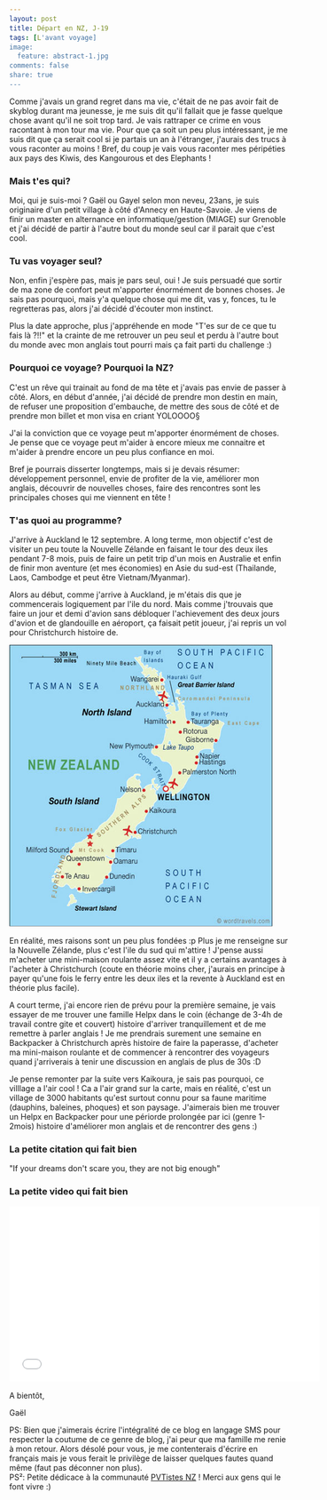 ```yaml
---
layout: post
title: Départ en NZ, J-19
tags: [L'avant voyage]
image:
  feature: abstract-1.jpg
comments: false
share: true
---
```



Comme j'avais un grand regret dans ma vie, c'était de ne pas avoir fait de skyblog durant ma jeunesse, je me suis dit qu'il fallait que je fasse quelque chose avant qu'il ne soit trop tard. Je vais rattraper ce crime en vous racontant à mon tour ma vie. Pour que ça soit un peu plus intéressant, je me suis dit que ça serait cool si je partais un an à l'étranger, j'aurais des trucs à vous raconter au moins ! Bref, du coup je vais vous raconter mes péripéties aux pays des Kiwis, des Kangourous et des Elephants ! 

### Mais t'es qui?
Moi, qui je suis-moi ? Gaël ou Gayel selon mon neveu, 23ans, je suis originaire d'un petit village à côté d'Annecy en Haute-Savoie. Je viens de finir un master en alternance en informatique/gestion (MIAGE) sur Grenoble et j'ai décidé de partir à l'autre bout du monde seul car il parait que c'est cool.

### Tu vas voyager seul?
Non, enfin j'espère pas, mais je pars seul, oui ! Je suis persuadé que sortir de ma zone de confort peut m'apporter énormément de bonnes choses. Je sais pas pourquoi, mais y'a quelque chose qui me dit, vas y, fonces, tu le regretteras pas, alors j'ai décidé d'écouter mon instinct. 

Plus la date approche, plus j'appréhende en mode "T'es sur de ce que tu fais là ?!!" et la crainte de me retrouver un peu seul et perdu à l'autre bout du monde avec mon anglais tout pourri mais ça fait parti du challenge :)

### Pourquoi ce voyage? Pourquoi la NZ?
C'est un rêve qui trainait au fond de ma tête et j'avais pas envie de passer à côté. Alors, en début d'année, j'ai décidé de prendre mon destin en main, de refuser une proposition d'embauche, de mettre des sous de côté et de prendre mon billet et mon visa en criant YOLOOOO§ 

J'ai la conviction que ce voyage peut m'apporter énormément de choses. Je pense que ce voyage peut m'aider à encore mieux me connaitre et m'aider à prendre encore un peu plus confiance en moi. 

Bref je pourrais disserter longtemps, mais si je devais résumer: développement personnel, envie de profiter de la vie, améliorer mon anglais, découvrir de nouvelles choses, faire des rencontres sont les principales choses qui me viennent en tête !

### T'as quoi au programme?
J'arrive à Auckland le 12 septembre. A long terme, mon objectif c'est de visiter un peu toute la Nouvelle Zélande en faisant le tour des deux iles pendant 7-8 mois, puis de faire un petit trip d'un mois en Australie et enfin de finir mon aventure (et mes économies) en Asie du sud-est (Thailande, Laos, Cambodge et peut être Vietnam/Myanmar). 

Alors au début, comme j'arrive à Auckland, je m'étais dis que je commencerais logiquement par l'ile du nord. Mais comme j'trouvais que faire un jour et demi d'avion sans débloquer l'achievement des deux jours d'avion et de glandouille en aéroport, ça faisait petit joueur, j'ai repris un vol pour Christchurch histoire de.

![Carte de la Nouvelle-Zélande](/images/new_zealand_map.jpg)  

En réalité, mes raisons sont un peu plus fondées :p Plus je me renseigne sur la Nouvelle Zélande, plus c'est l'ile du sud qui m'attire ! J'pense aussi m'acheter une mini-maison roulante assez vite et il y a certains avantages à l'acheter à Christchurch (coute en théorie moins cher, j'aurais en principe à payer qu'une fois le ferry entre les deux iles et la revente à Auckland est en théorie plus facile). 

 A court terme, j'ai encore rien de prévu pour la première semaine, je vais essayer de me trouver une famille Helpx dans le coin (échange de 3-4h de travail contre gite et couvert) histoire d'arriver tranquillement et de me remettre à parler anglais ! Je me prendrais surement une semaine en Backpacker à Christchurch après histoire de faire la paperasse, d'acheter ma mini-maison roulante et de commencer à rencontrer des voyageurs quand j'arriverais à tenir une discussion en anglais de plus de 30s :D 

Je pense remonter par la suite vers Kaikoura, je sais pas pourquoi, ce villlage a l'air cool ! Ca a l'air grand sur la carte, mais en réalité, c'est un village de 3000 habitants qu'est surtout connu pour sa faune maritime (dauphins, baleines, phoques) et son paysage. J'aimerais bien me trouver un Helpx en Backpacker pour une périorde prolongée par ici (genre 1-2mois) histoire d'améliorer mon anglais et de rencontrer des gens :)

### La petite citation qui fait bien

"If your dreams don't scare you, they are not big enough"

### La petite video qui fait bien

<iframe width="560" height="315" src="//www.youtube.com/embed/NiX00UzUuLw?list=PLV-Ci-W7rhwVxbupiPZ1XHVWModqktv2o" frameborder="0" allowfullscreen></iframe>

A bientôt,

Gaël

PS: Bien que j'aimerais écrire l'intégralité de ce blog en langage SMS pour respecter la coutume de ce genre de blog, j'ai peur que ma famille me renie à mon retour. Alors désolé pour vous, je me contenterais d'écrire en français mais je vous ferait le privilège de laisser quelques fautes quand même (faut pas déconner non plus).  
PS²: Petite dédicace à la communauté [PVTistes NZ](http://pvtistes.net/forum/f71.html) ! Merci aux gens qui le font vivre :)

